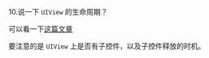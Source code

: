 
10.说一下 `UIView` 的生命周期？

可以看一下[这篇文章](https://www.jianshu.com/p/9d98fad685c8)


要注意的是 `UIView` 上是否有子控件，以及子控件释放的时机。


